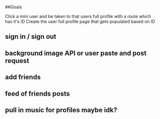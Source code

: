 ##Goals


Click a mini user and be taken to that users full profile with a route which has it's ID
Create the user full profile page that gets populated based on ID 


## sign in / sign out
## background image API or user paste and post request
## add friends 
##  feed of friends posts
## pull in music for profiles maybe idk? 